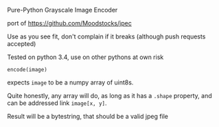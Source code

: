 Pure-Python Grayscale Image Encoder

port of https://github.com/Moodstocks/jpec

Use as you see fit, don't complain if it breaks (although push requests accepted)

Tested on python 3.4, use on other pythons at own risk

    encode(image)

expects `image` to be a numpy array of uint8s.

Quite honestly, any array will do, as long as it has a `.shape` property,
and can be addressed link `image[x, y]`.

Result will be a bytestring, that should be a valid jpeg file
